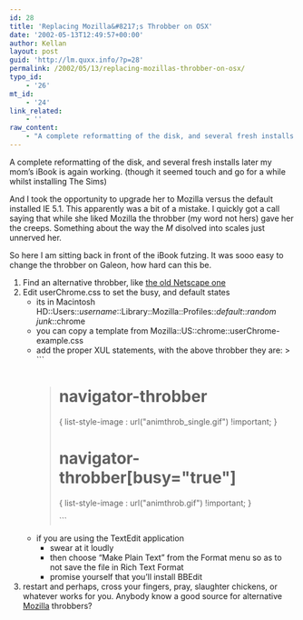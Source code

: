 ```yaml
---
id: 28
title: 'Replacing Mozilla&#8217;s Throbber on OSX'
date: '2002-05-13T12:49:57+00:00'
author: Kellan
layout: post
guid: 'http://lm.quxx.info/?p=28'
permalink: /2002/05/13/replacing-mozillas-throbber-on-osx/
typo_id:
    - '26'
mt_id:
    - '24'
link_related:
    - ''
raw_content:
    - "A complete reformatting of the disk, and several fresh installs later my mom\\'s iBook is again working.  (though it\r\nseemed touch and go for a while whilst installing The Sims)\r\n<p>\r\nAnd I took the opportunity to upgrade her to Mozilla versus the default installed IE 5.1.  This apparently was a bit of a mistake.\r\nI quickly got a call saying that while she liked Mozilla the throbber (my word not hers) gave her the creeps.  Something about the\r\nway the <em>M</em> disolved into scales just unnerved her.\r\n<p>\r\nSo here I am sitting back in front of the iBook futzing.  It was sooo easy to change the throbber on Galeon, how hard can this be.\r\n<ol>\r\n<li>Find an alternative throbber, like <a href=\\\"http://www.hmetzger.de/zips/throbber.zip\\\">the old Netscape one</a>\r\n<li>Edit userChrome.css to set the busy, and default states\r\n<ul>\r\n<li>its in Macintosh HD::Users::<em>username</em>::Library::Mozilla::Profiles::<em>default</em>::<em>random junk</em>::chrome\r\n<li>you can copy a template from Mozilla::US::chrome::userChrome-example.css\r\n<li>add the proper XUL statements, with the above throbber they are:\r\n<blockquote><pre>\r\n#navigator-throbber\r\n{\r\nlist-style-image : url(\\\"animthrob_single.gif\\\") !important;\r\n}\r\n#navigator-throbber[busy=\\\"true\\\"]\r\n{\r\nlist-style-image : url(\\\"animthrob.gif\\\") !important;\r\n}\r\n</pre></blockquote>\r\n<li>if you are using the TextEdit application\r\n<ul>\r\n<li>swear at it loudly\r\n<li>then choose \\\"Make Plain Text\\\" from the Format menu so as to not save the file in Rich Text Format\r\n<li>promise yourself that you\\'ll install BBEdit\r\n</ul>\r\n</ul>\r\n<li>restart and perhaps, cross your fingers, pray, slaughter chickens, or whatever works for you.\r\n</ul>\r\n<p>\r\nAnybody know a good source for alternative <a href=\\\"http://www.mozilla.org\\\">Mozilla</a> throbbers?"
---
```


A complete reformatting of the disk, and several fresh installs later my mom’s iBook is again working. (though it seemed touch and go for a while whilst installing The Sims)

And I took the opportunity to upgrade her to Mozilla versus the default installed IE 5.1. This apparently was a bit of a mistake. I quickly got a call saying that while she liked Mozilla the throbber (my word not hers) gave her the creeps. Something about the way the *M* disolved into scales just unnerved her.

So here I am sitting back in front of the iBook futzing. It was sooo easy to change the throbber on Galeon, how hard can this be.

1. Find an alternative throbber, like [the old Netscape one](http://www.hmetzger.de/zips/throbber.zip)
2. Edit userChrome.css to set the busy, and default states 
    - its in Macintosh HD::Users::*username*::Library::Mozilla::Profiles::*default*::*random junk*::chrome
    - you can copy a template from Mozilla::US::chrome::userChrome-example.css
    - add the proper XUL statements, with the above throbber they are: > ```
        > 
        > 
        > <h1>navigator-throbber</h1>
        > 
        > <p>{
        > list-style-image : url("animthrob_single.gif") !important;
        > }</p>
        > 
        > <h1>navigator-throbber[busy="true"]</h1>
        > 
        > <p>{
        > list-style-image : url("animthrob.gif") !important;
        > }
        > </p>
        > ```
    - if you are using the TextEdit application 
        - swear at it loudly
        - then choose “Make Plain Text” from the Format menu so as to not save the file in Rich Text Format
        - promise yourself that you’ll install BBEdit
3. restart and perhaps, cross your fingers, pray, slaughter chickens, or whatever works for you. Anybody know a good source for alternative [Mozilla](http://www.mozilla.org) throbbers?
